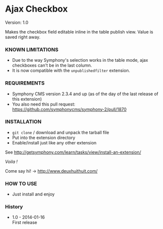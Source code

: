 # Ajax Checkbox #

Version: 1.0

Makes the checkbox field editable inline in the table publish view.
Value is saved right away.

### KNOWN LIMITATIONS

- Due to the way Symphony's selection works in the table mode, ajax checkboxes can't be in the last column.
- It is now compatible with the `unpublishedfilter` extension.

### REQUIREMENTS ###

- Symphony CMS version 2.3.4 and up (as of the day of the last release of this extension)
- You also need this pull request: <https://github.com/symphonycms/symphony-2/pull/1870>

### INSTALLATION ###

- `git clone` / download and unpack the tarball file
- Put into the extension directory
- Enable/install just like any other extension

See <http://getsymphony.com/learn/tasks/view/install-an-extension/>

*Voila !*

Come say hi! -> <http://www.deuxhuithuit.com/>

### HOW TO USE ###

- Just install and enjoy

### History ###

- 1.0 - 2014-01-16    
  First release  